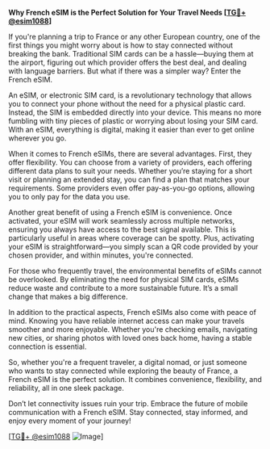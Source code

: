 **Why French eSIM is the Perfect Solution for Your Travel Needs [[TG💪+ @esim1088](https://t.me/s/esim1088)]**

If you're planning a trip to France or any other European country, one of the first things you might worry about is how to stay connected without breaking the bank. Traditional SIM cards can be a hassle—buying them at the airport, figuring out which provider offers the best deal, and dealing with language barriers. But what if there was a simpler way? Enter the French eSIM.

An eSIM, or electronic SIM card, is a revolutionary technology that allows you to connect your phone without the need for a physical plastic card. Instead, the SIM is embedded directly into your device. This means no more fumbling with tiny pieces of plastic or worrying about losing your SIM card. With an eSIM, everything is digital, making it easier than ever to get online wherever you go.

When it comes to French eSIMs, there are several advantages. First, they offer flexibility. You can choose from a variety of providers, each offering different data plans to suit your needs. Whether you’re staying for a short visit or planning an extended stay, you can find a plan that matches your requirements. Some providers even offer pay-as-you-go options, allowing you to only pay for the data you use.

Another great benefit of using a French eSIM is convenience. Once activated, your eSIM will work seamlessly across multiple networks, ensuring you always have access to the best signal available. This is particularly useful in areas where coverage can be spotty. Plus, activating your eSIM is straightforward—you simply scan a QR code provided by your chosen provider, and within minutes, you're connected.

For those who frequently travel, the environmental benefits of eSIMs cannot be overlooked. By eliminating the need for physical SIM cards, eSIMs reduce waste and contribute to a more sustainable future. It’s a small change that makes a big difference.

In addition to the practical aspects, French eSIMs also come with peace of mind. Knowing you have reliable internet access can make your travels smoother and more enjoyable. Whether you're checking emails, navigating new cities, or sharing photos with loved ones back home, having a stable connection is essential.

So, whether you're a frequent traveler, a digital nomad, or just someone who wants to stay connected while exploring the beauty of France, a French eSIM is the perfect solution. It combines convenience, flexibility, and reliability, all in one sleek package.

Don’t let connectivity issues ruin your trip. Embrace the future of mobile communication with a French eSIM. Stay connected, stay informed, and enjoy every moment of your journey! 

[[TG💪+ @esim1088](https://t.me/s/esim1088) ![Image](https://i.postimg.cc/Y0z9fWf4/image.png)]
